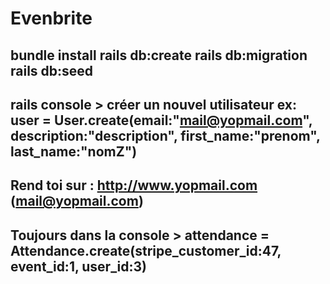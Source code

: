 # Evenbrite
bundle install
rails db:create
rails db:migration
rails db:seed
---
rails console > créer un nouvel utilisateur ex: user = User.create(email:"mail@yopmail.com", description:"description", first_name:"prenom", last_name:"nomZ")
-
Rend toi sur : http://www.yopmail.com (mail@yopmail.com)
-
Toujours dans la console > attendance = Attendance.create(stripe_customer_id:47, event_id:1, user_id:3)
------
